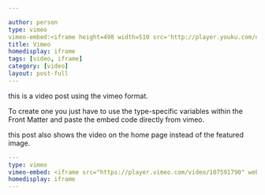 ```yaml
---

author: person
type: vimeo
vimeo-embed:<iframe height=498 width=510 src='http://player.youku.com/embed/XMTUwNTg4OTAwNA==' frameborder=0 'allowfullscreen'></iframe>
title: Vimeo
homedisplay: iframe
tags: [video, iframe]
category: [video]
layout: post-full
---
```

this is a video post using the vimeo format.

To create one you just have to use the type-specific variables within the Front Matter and paste the embed code directly from vimeo.

this post also shows the video on the home page instead of the featured image.

``` yml
---
type: vimeo
vimeo-embed: <iframe src="https://player.vimeo.com/video/107591790" webkitallowfullscreen mozallowfullscreen allowfullscreen></iframe>
homedisplay: iframe
---
```